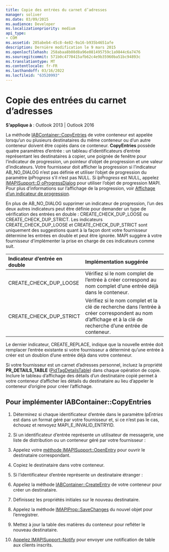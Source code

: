 ```yaml
---
title: Copie des entrées du carnet d’adresses
manager: soliver
ms.date: 03/09/2015
ms.audience: Developer
ms.localizationpriority: medium
api_type:
- COM
ms.assetid: 285abeb4-45c8-4e82-9a16-b935b4651afe
description: Dernière modification le 9 mars 2015
ms.openlocfilehash: 258abaa8b08d8a96e081495759c1a9844c6a7476
ms.sourcegitcommit: 571b0c4770415afb62c4e9b35960ba51bc94893c
ms.translationtype: MT
ms.contentlocale: fr-FR
ms.lasthandoff: 03/16/2022
ms.locfileid: "63520993"
---
```

# <a name="copying-address-book-entries"></a>Copie des entrées du carnet d’adresses

**S’applique à** : Outlook 2013 | Outlook 2016
  
La méthode [IABContainer::CopyEntries](iabcontainer-copyentries.md) de votre conteneur est appelée lorsqu’un ou plusieurs destinataires du même conteneur ou d’un autre conteneur doivent être copiés dans ce conteneur. **CopyEntries** possède quatre paramètres d’entrée : un tableau d’identificateurs d’entrée représentant les destinataires à copier, une poignée de fenêtre pour l’indicateur de progression, un pointeur d’objet de progression et une valeur d’indicateurs. Votre fournisseur doit afficher la progression si l’indicateur AB_NO_DIALOG n’est pas définie et utiliser l’objet de progression du paramètre _lpProgress_ s’il n’est pas NULL. Si _lpProgress_ est NULL, appelez [IMAPISupport::D oProgressDialog](imapisupport-doprogressdialog.md) pour utiliser l’objet de progression MAPI. Pour plus d’informations sur l’affichage de la progression, voir [Affichage d’un indicateur de progression](mapi-progress-indicators.md).
  
En plus de AB_NO_DIALOG supprimer un indicateur de progression, l’un des deux autres indicateurs peut être définie pour demander un type de vérification des entrées en double : CREATE_CHECK_DUP_LOOSE ou CREATE_CHECK_DUP_STRICT. Les indicateurs CREATE_CHECK_DUP_LOOSE et CREATE_CHECK_DUP_STRICT sont uniquement des suggestions quant à la façon dont votre fournisseur détermine les entrées en double et peut être ignorée. MAPI suggère à votre fournisseur d’implémenter la prise en charge de ces indicateurs comme suit.
  
|**Indicateur d’entrée en double**|**Implémentation suggérée**|
|:-----|:-----|
|CREATE_CHECK_DUP_LOOSE  <br/> |Vérifiez si le nom complet de l’entrée à créer correspond au nom complet d’une entrée déjà dans le conteneur. |
|CREATE_CHECK_DUP_STRICT  <br/> |Vérifiez si le nom complet et la clé de recherche dans l’entrée à créer correspondent au nom d’affichage et à la clé de recherche d’une entrée de conteneur. |

Le dernier indicateur, CREATE_REPLACE, indique que la nouvelle entrée doit remplacer l’entrée existante si votre fournisseur a déterminé qu’une entrée à créer est un doublon d’une entrée déjà dans votre conteneur.
  
Si votre fournisseur est un carnet d’adresses personnel, incluez la propriété **PR_DETAILS_TABLE** ([PidTagDetailsTable](pidtagdetailstable-canonical-property.md)) dans chaque opération de copie. Inclure le tableau d’affichage des détails d’un destinataire copié permet à votre conteneur d’afficher les détails du destinataire au lieu d’appeler le conteneur d’origine pour créer l’affichage.
  
## <a name="to-implement-iabcontainercopyentries"></a>Pour implémenter IABContainer::CopyEntries
  
1. Déterminez si chaque identificateur d’entrée dans le paramètre _lpEntries_ est dans un format géré par votre fournisseur et, si ce n’est pas le cas, échouez et renvoyez MAPI_E_INVALID_ENTRYID.

1. Si un identificateur d’entrée représente un utilisateur de messagerie, une liste de distribution ou un conteneur géré par votre fournisseur :

1. Appelez votre [méthode IMAPISupport::OpenEntry](imapisupport-openentry.md) pour ouvrir le destinataire correspondant.

1. Copiez le destinataire dans votre conteneur.

1. Si l’identificateur d’entrée représente un destinataire étranger :

1. Appelez la méthode [IABContainer::CreateEntry](iabcontainer-createentry.md) de votre conteneur pour créer un destinataire.

1. Définissez les propriétés initiales sur le nouveau destinataire.

1. Appelez la méthode [IMAPIProp::SaveChanges](imapiprop-savechanges.md) du nouvel objet pour l’enregistrer.

1. Mettez à jour la table des matières du conteneur pour refléter le nouveau destinataire.

1. [Appelez IMAPISupport::Notify](imapisupport-notify.md) pour envoyer une notification de table aux clients inscrits.
